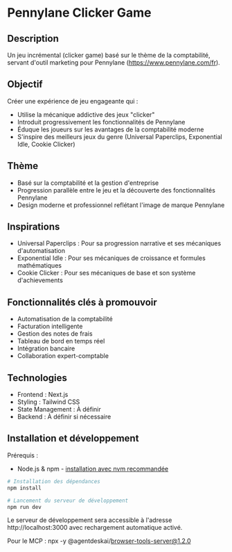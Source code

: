 # Pennylane Clicker Game

## Description
Un jeu incrémental (clicker game) basé sur le thème de la comptabilité, servant d'outil marketing pour Pennylane (https://www.pennylane.com/fr).

## Objectif
Créer une expérience de jeu engageante qui :
- Utilise la mécanique addictive des jeux "clicker"
- Introduit progressivement les fonctionnalités de Pennylane
- Éduque les joueurs sur les avantages de la comptabilité moderne
- S'inspire des meilleurs jeux du genre (Universal Paperclips, Exponential Idle, Cookie Clicker)

## Thème
- Basé sur la comptabilité et la gestion d'entreprise
- Progression parallèle entre le jeu et la découverte des fonctionnalités Pennylane
- Design moderne et professionnel reflétant l'image de marque Pennylane

## Inspirations
- Universal Paperclips : Pour sa progression narrative et ses mécaniques d'automatisation
- Exponential Idle : Pour ses mécaniques de croissance et formules mathématiques
- Cookie Clicker : Pour ses mécaniques de base et son système d'achievements

## Fonctionnalités clés à promouvoir
- Automatisation de la comptabilité
- Facturation intelligente
- Gestion des notes de frais
- Tableau de bord en temps réel
- Intégration bancaire
- Collaboration expert-comptable

## Technologies
- Frontend : Next.js
- Styling : Tailwind CSS
- State Management : À définir
- Backend : À définir si nécessaire

## Installation et développement

Prérequis :
- Node.js & npm - [installation avec nvm recommandée](https://github.com/nvm-sh/nvm#installing-and-updating)

```sh
# Installation des dépendances
npm install

# Lancement du serveur de développement
npm run dev
```

Le serveur de développement sera accessible à l'adresse http://localhost:3000 avec rechargement automatique activé.

Pour le MCP : npx -y @agentdeskai/browser-tools-server@1.2.0
